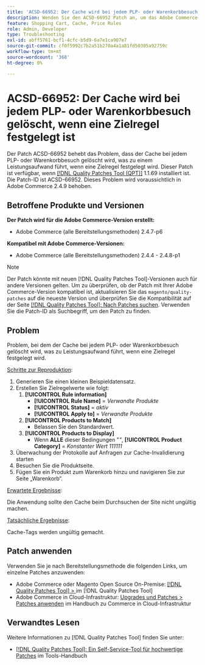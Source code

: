 ```yaml
---
title: 'ACSD-66952: Der Cache wird bei jedem PLP- oder Warenkorbbesuch gelöscht, wenn eine Zielregel festgelegt ist'
description: Wenden Sie den ACSD-66952 Patch an, um das Adobe Commerce-Problem zu beheben, bei dem der Cache bei jedem PLP- oder Warenkorbbesuch gelöscht wurde, was zu einem unnötigen Leistungsaufwand führte, wenn eine Zielregel festgelegt wurde.
feature: Shopping Cart, Cache, Price Rules
role: Admin, Developer
type: Troubleshooting
exl-id: abff5761-bcf1-4cfc-b5d9-6a7e1ca907e7
source-git-commit: cf0f5992c7b2a51b270a4a1a81fd50305a92759c
workflow-type: tm+mt
source-wordcount: '368'
ht-degree: 0%

---
```


# ACSD-66952: Der Cache wird bei jedem PLP- oder Warenkorbbesuch gelöscht, wenn eine Zielregel festgelegt ist

Der Patch ACSD-66952 behebt das Problem, dass der Cache bei jedem PLP- oder Warenkorbbesuch gelöscht wird, was zu einem Leistungsaufwand führt, wenn eine Zielregel festgelegt wird. Dieser Patch ist verfügbar, wenn [[!DNL Quality Patches Tool (QPT)]](/help/tools/quality-patches-tool/quality-patches-tool-to-self-serve-quality-patches.md) 1.1.69 installiert ist. Die Patch-ID ist ACSD-66952. Dieses Problem wird voraussichtlich in Adobe Commerce 2.4.9 behoben.

## Betroffene Produkte und Versionen

**Der Patch wird für die Adobe Commerce-Version erstellt:**

* Adobe Commerce (alle Bereitstellungsmethoden) 2.4.7-p6

**Kompatibel mit Adobe Commerce-Versionen:**

* Adobe Commerce (alle Bereitstellungsmethoden) 2.4.4 - 2.4.8-p1

>[!NOTE]
>
>Der Patch könnte mit neuen [!DNL Quality Patches Tool]-Versionen auch für andere Versionen gelten. Um zu überprüfen, ob der Patch mit Ihrer Adobe Commerce-Version kompatibel ist, aktualisieren Sie das `magento/quality-patches` auf die neueste Version und überprüfen Sie die Kompatibilität auf der Seite [[!DNL Quality Patches Tool]: Nach Patches suchen](https://experienceleague.adobe.com/tools/commerce-quality-patches/index.html). Verwenden Sie die Patch-ID als Suchbegriff, um den Patch zu finden.

## Problem

Problem, bei dem der Cache bei jedem PLP- oder Warenkorbbesuch gelöscht wird, was zu Leistungsaufwand führt, wenn eine Zielregel festgelegt wird.

<u>Schritte zur Reproduktion</u>:

1. Generieren Sie einen kleinen Beispieldatensatz.
1. Erstellen Sie Zielregelwerte wie folgt:
   1. **[!UICONTROL Rule information]**
      * **[!UICONTROL Rule Name]** = *Verwandte Produkte*
      * **[!UICONTROL Status]** = *aktiv*
      * **[!UICONTROL Apply to]** = *Verwandte Produkte*
   1. **[!UICONTROL Products to Match]**
      * Belassen Sie den Standardwert.
   1. **[!UICONTROL Products to Display]**
      * Wenn **ALLE** dieser Bedingungen &quot;*&quot;*, **[!UICONTROL Product Category]** = *Konstanter Wert 111111*
1. Überwachung der Protokolle auf Anfragen zur Cache-Invalidierung starten
1. Besuchen Sie die Produktseite.
1. Fügen Sie ein Produkt zum Warenkorb hinzu und navigieren Sie zur Seite „Warenkorb“.

<u>Erwartete Ergebnisse</u>:

Die Anwendung sollte den Cache beim Durchsuchen der Site nicht ungültig machen.

<u>Tatsächliche Ergebnisse</u>:

Cache-Tags werden ungültig gemacht.

## Patch anwenden

Verwenden Sie je nach Bereitstellungsmethode die folgenden Links, um einzelne Patches anzuwenden:

* Adobe Commerce oder Magento Open Source On-Premise: [[!DNL Quality Patches Tool] > ](/help/tools/quality-patches-tool/usage.md) im [!DNL Quality Patches Tool]
* Adobe Commerce in Cloud-Infrastruktur: [Upgrades und Patches > Patches anwenden](https://experienceleague.adobe.com/docs/commerce-cloud-service/user-guide/develop/upgrade/apply-patches.html) im Handbuch zu Commerce in Cloud-Infrastruktur

## Verwandtes Lesen

Weitere Informationen zu [!DNL Quality Patches Tool] finden Sie unter:

* [[!DNL Quality Patches Tool]: Ein Self-Service-Tool für hochwertige Patches](/help/tools/quality-patches-tool/quality-patches-tool-to-self-serve-quality-patches.md) im Tools-Handbuch

